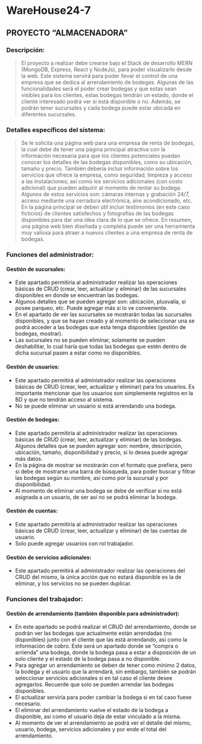 # WareHouse24-7
## PROYECTO “ALMACENADORA”
### Descripción:
> El proyecto a realizar debe crearse bajo el Stack de desarrollo MERN (MongoDB, Express, React y NodeJs), para poder visualizarlo desde la web. Este sistema servirá para poder llevar el control de una empresa que se dedica al arrendamiento de bodegas. Algunas de las funcionalidades será el poder crear bodegas y que estas sean visibles para los clientes, estas bodegas tendrán un estado, donde el cliente interesado podrá ver si está disponible o no. Además, se podrán tener sucursales y cada bodega puede estar ubicada en diferentes sucursales.
### Detalles específicos del sistema:
> Se le solicita una página web para una empresa de renta de bodegas, la cual debe de tener una página principal atractiva con la información necesaria para que los clientes potenciales puedan conocer los detalles de las bodegas disponibles, como su ubicación, tamaño y precio. También debería incluir información sobre los servicios que ofrece la empresa, como seguridad, limpieza y acceso a las instalaciones; así como los servicios adicionales (con costo adicional) que pueden adquirir al momento de rentar su bodega. Algunos de estos servicios son: cámaras internas y grabación 24/7, acceso mediante una cerradura electrónica, aire acondicionado, etc.
En la página principal se deben útil incluir testimonios (en este caso ficticios) de clientes satisfechos y fotografías de las bodegas disponibles para dar una idea clara de lo que se ofrece. En resumen, una página web bien diseñada y completa puede ser una herramienta muy valiosa para atraer a nuevos clientes a una empresa de renta de bodegas.
### Funciones del administrador:
#### Gestión de sucursales:
* Este apartado permitiría al administrador realizar las operaciones básicas de CRUD (crear, leer, actualizar y eliminar) de las sucursales disponibles en donde se encuentran las bodegas.
* Algunos detalles que se pueden agregar son: ubicación, plusvalía, si posee parqueo, etc. Puede agregar más si lo ve conveniente.
* En el apartado de ver las sucursales se mostrarán todas las sucursales disponibles, y que se hayan creado y al momento de seleccionar una se podrá acceder a las bodegas que esta tenga disponibles (gestión de bodegas, mostrar).
* Las sucursales no se pueden eliminar, solamente se pueden deshabilitar, lo cual haría que todas las bodegas que estén dentro de dicha sucursal pasen a estar como no disponibles.
#### Gestión de usuarios:
* Este apartado permitirá al administrador realizar las operaciones básicas de CRUD (crear, leer, actualizar y eliminar) para los usuarios. Es importante mencionar que los usuarios son simplemente registros en la BD y que no tendrán acceso al sistema.
* No se puede eliminar un usuario si está arrendando una bodega.
#### Gestión de bodegas:
* Este apartado permitiría al administrador realizar las operaciones básicas de CRUD (crear, leer, actualizar y eliminar) de las bodegas. Algunos detalles que se pueden agregar son: nombre, descripción, ubicación, tamaño, disponibilidad y precio, si lo desea puede agregar más datos.
* En la página de mostrar se mostrarán con el formato que prefiera, pero si debe de mostrarse una barra de búsqueda, para poder buscar y filtrar las bodegas según su nombre, así como por la sucursal y por disponibilidad.
* Al momento de eliminar una bodega se debe de verificar si no está asignada a un usuario, de ser así no se podrá eliminar la bodega.
#### Gestión de cuentas:
* Este apartado permitiría al administrador realizar las operaciones básicas de CRUD (crear, leer, actualizar y eliminar) de las cuentas de usuario.
* Solo puede agregar usuarios con rol trabajador.
#### Gestión de servicios adicionales:
* Este apartado permitirá al administrador realizar las operaciones del CRUD del mismo, la única acción que no estará disponible es la de eliminar, y los servicios no se pueden duplicar.
### Funciones del trabajador:
#### Gestión de arrendamiento (también disponible para administrador):
* En este apartado se podrá realizar el CRUD del arrendamiento, donde se podrán ver las bodegas que actualmente están arrendadas (no disponibles) junto con el cliente que las está arrendando, así como la información de cobro. Este será un apartado donde se “compra o arrienda” una bodega, donde la bodega pasa a estar a disposición de un solo cliente y el estado de la bodega pasa a no disponible.
* Para agregar un arrendamiento se deben de tener como mínimo 2 datos, la bodega y el usuario que la arrendará, sin embargo, también se podrán seleccionar servicios adicionales si en tal caso el cliente desee agregarlos. Recuerde que solo se pueden arrendar las bodegas disponibles.
* El actualizar serviría para poder cambiar la bodega si en tal caso fuese necesario.
* El eliminar del arrendamiento vuelve el estado de la bodega a disponible, así como el usuario deja de estar vinculado a la misma.
* Al momento de ver el arrendamiento se podrá ver el detalle del mismo, usuario, bodega, servicios adicionales y por ende el total del arrendamiento.  
